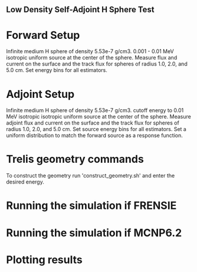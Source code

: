 ## Low Density Self-Adjoint H Sphere Test ##

# Forward Setup
Infinite medium H sphere of density 5.53e-7 g/cm3.
0.001 - 0.01 MeV isotropic uniform source at the center of the sphere.
Measure flux and current on the surface and the track flux for spheres of radius 1.0, 2.0, and 5.0 cm.
Set energy bins for all estimators.

# Adjoint Setup
Infinite medium H sphere of density 5.53e-7 g/cm3.
cutoff energy to 0.01 MeV isotropic isotropic uniform source at the center of the sphere.
Measure adjoint flux and current on the surface and the track flux for spheres of radius 1.0, 2.0, and 5.0 cm.
Set source energy bins for all estimators.
Set a uniform distribution to match the forward source as a response function.

# Trelis geometry commands
To construct the geometry run 'construct_geometry.sh' and enter the desired energy.

# Running the simulation if FRENSIE

# Running the simulation if MCNP6.2

# Plotting results